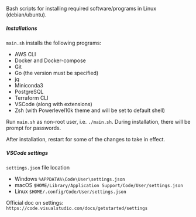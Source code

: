 Bash scripts for installing required software/programs in Linux (debian/ubuntu).

##### Installations
`main.sh` installs the following programs:
- AWS CLI
- Docker and Docker-compose
- Git
- Go (the version must be specified)
- jq
- Miniconda3
- PostgreSQL
- Terraform CLI
- VSCode (along with extensions) 
- Zsh (with Powerlevel10k theme and will be set to default shell)

Run `main.sh` as non-root user, i.e. `./main.sh`. During installation, there will be prompt for passwords.  

After installation, restart for some of the changes to take in effect.

##### VSCode settings
`settings.json` file location
- Windows `%APPDATA%\Code\User\settings.json`
- macOS `$HOME/Library/Application Support/Code/User/settings.json`
- Linux `$HOME/.config/Code/User/settings.json`

Official doc on settings: `https://code.visualstudio.com/docs/getstarted/settings`

